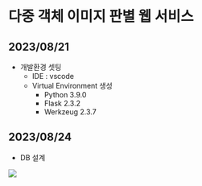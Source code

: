 # 다중 객체 이미지 판별 웹 서비스

## 2023/08/21
- 개발환경 셋팅
    - IDE : vscode
    - Virtual Environment 생성
        - Python 3.9.0
        - Flask 2.3.2
        - Werkzeug 2.3.7
## 2023/08/24
- DB 설계
<img src="https://github.com/honeydanji/Team_Project/assets/129818881/7ca695d2-15e4-4482-806e-387443932d2c"/>
